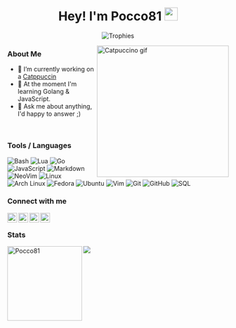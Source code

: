 <h1 align="center">Hey! I'm Pocco81 <img src="https://raw.githubusercontent.com/vatsa287/vatsa287/master/assets/Hi.gif?raw=true" width="30px"></h1>

<p align="center">
  <img alig src="https://github-profile-trophy.vercel.app/?username=Pocco81&theme=onedark&&margin-w=12&column=6&rank=SSS,SS,S,AAA,AA,A,B,C&no-frame=true" alt="Trophies" />
</p>

<img align="right" height=300px width=300px alt="Catpuccino gif" src="https://raw.githubusercontent.com/Pocco81/Pocco81/main/assets/catpuccino.gif" />

### About Me

-   🔭 I’m currently working on a [Catppuccin](https://github.com/catppuccin)
-   🌱 At the moment I'm learning Golang & JavaScript.
-   💬 Ask me about anything, I'd happy to answer ;)

&#x200B;

### Tools / Languages

<!-- Icons: https://simpleicons.org/ -->

![Bash](https://img.shields.io/badge/-Bash-05122A?style=flat&logo=gnu-bash&logoColor=4EAA25)
![Lua](https://img.shields.io/badge/-Lua-05122A?style=flat&logo=lua&logoColor=0062cc)
![Go](https://img.shields.io/badge/-Go-05122A?style=flat&logo=go&logoColor=00a7d0)
![JavaScript](https://img.shields.io/badge/-JavaScript-05122A?style=flat&logo=javascript&logoColor=F7DF1E)
![Markdown](https://img.shields.io/badge/-Markdown-05122A?style=flat&logo=markdown)
![NeoVim](https://img.shields.io/badge/-NeoVim-05122A?style=flat&logo=neovim&logoColor=4b9e4b)
![Linux](https://img.shields.io/badge/-Linux-05122A?style=flat&logo=linux&logoColor=dfb914)
![Arch Linux](https://img.shields.io/badge/-Arch-05122A?style=flat&logo=archlinux&logoColor=3399cc)
![Fedora](https://img.shields.io/badge/-Fedora-05122A?style=flat&logo=fedora&logoColor=294172)
![Ubuntu](https://img.shields.io/badge/-Ubuntu-05122A?style=flat&logo=ubuntu&logoColor=d64613)
![Vim](https://img.shields.io/badge/-Vim-05122A?style=flat&logo=vim&logoColor=4EAA25)
![Git](https://img.shields.io/badge/-Git-05122A?style=flat&logo=git)
![GitHub](https://img.shields.io/badge/-GitHub-05122A?style=flat&logo=github)
![SQL](https://img.shields.io/badge/-SQL-05122A?style=flat&logo=mysql&logoColor=4479A1)

### Connect with me

[<img align="left" alt="Reddit" width="22px" src="https://cdn.icon-icons.com/icons2/1195/PNG/512/1490889653-reddit_82537.png" />][reddit]
[<img align="left" alt="Discord" width="22px" src="https://cdn.icon-icons.com/icons2/1945/PNG/512/iconfinder-discord-4661587_122459.png" />][discord]
[<img align="left" alt="Telegram" width="22px" src="https://cdn.icon-icons.com/icons2/923/PNG/512/telegram_icon-icons.com_72055.png" />][telegram]
[<img align="left" alt="Gmail" width="22px" src="https://cdn.icon-icons.com/icons2/272/PNG/512/Gmail_29991.png" />][gmail]

&#x200B;

### Stats

<!-- Catppuccin themed -->
<img height="170" align="left" src="https://github-readme-stats.vercel.app/api?username=Pocco81&show_icons=true&title_color=ecbfbd&text_color=d7dae0&icon_color=a4b9ef&bg_color=10,1e1e28,2d293b" alt="Pocco81" />
<img src="https://github-readme-stats.vercel.app/api/top-langs/?username=Pocco81&layout=compact&show_icons=true&title_color=ecbfbd&text_color=ffffff&icon_color=a4b9ef&bg_color=10,1e1e28,2d293b" />

[gmail]: mailto:pocco451@gmail.com
[reddit]: https://www.reddit.com/user/Pocco81
[telegram]: https://t.me/Pocco81
[discord]: https://discord.com/users/870140329930653747
